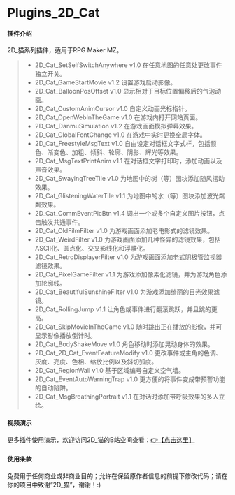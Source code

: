 # Plugins_2D_Cat

#### 插件介绍
2D_猫系列插件，适用于RPG Maker MZ。
> * 2D_Cat_SetSelfSwitchAnywhere v1.0 在任意地图的任意处更改事件独立开关。
> * 2D_Cat_GameStartMovie v1.2 设置游戏启动影像。
> * 2D_Cat_BalloonPosOffset v1.0 显示相对于目标位置偏移后的气泡动画。
> * 2D_Cat_CustomAnimCursor v1.0 自定义动画光标指针。
> * 2D_Cat_OpenWebInTheGame v1.0 在游戏内打开网站页面。
> * 2D_Cat_DanmuSimulation v1.2 在游戏画面模拟弹幕效果。
> * 2D_Cat_GlobalFontChange v1.0 在游戏中实时更换全局字体。
> * 2D_Cat_FreestyleMsgText v1.0 自由设定对话框文字式样，包括颜色、渐变色、加粗、倾斜、轮廓、阴影、辉光等效果。
> * 2D_Cat_MsgTextPrintAnim v1.1 在对话框文字打印时，添加动画以及声音效果。
> * 2D_Cat_SwayingTreeTile v1.0 为地图中的树（等）图块添加随风摆动效果。
> * 2D_Cat_GlisteningWaterTile v1.1 为地图中的水（等）图块添加波光粼粼效果。
> * 2D_Cat_CommEventPicBtn v1.4 调出一个或多个自定义图片按钮，点击触发共通事件。
> * 2D_Cat_OldFilmFilter v1.0 为游戏画面添加老电影式的滤镜效果。
> * 2D_Cat_WeirdFilter v1.0 为游戏画面添加几种怪异的滤镜效果，包括ASCII化、圆点化、交叉影线化和浮雕化。
> * 2D_Cat_RetroDisplayerFilter v1.0 为游戏画面添加老式阴极管监视器滤镜效果。
> * 2D_Cat_PixelGameFilter v1.1 为游戏添加像素化滤镜，并为游戏角色添加轮廓线。
> * 2D_Cat_BeautifulSunshineFilter v1.0 为游戏添加绮丽的日光效果滤镜。
> * 2D_Cat_RollingJump v1.1 让角色或事件进行翻滚跳跃，并且跳的更高。
> * 2D_Cat_SkipMovieInTheGame v1.0 随时跳出正在播放的影像，并可显示影像播放倒计时。
> * 2D_Cat_BodyShakeMove v1.0 角色移动时添加晃动身体的效果。
> * 2D_Cat_2D_Cat_EventFeatureModify v1.0 更改事件或主角的色调、灰度、亮度、色相、缩放比例以及斜切弧度。
> * 2D_Cat_RegionWall v1.0 基于区域编号自定义空气墙。
> * 2D_Cat_EventAutoWarningTrap v1.0 更方便的将事件变成带预警功能的自动陷阱。
> * 2D_Cat_MsgBreathingPortrait v1.1 在对话时添加带呼吸效果的多人立绘。

#### 视频演示
更多插件使用演示，欢迎访问2D_猫的B站空间查看：[👉【点击这里】](https://space.bilibili.com/137028995/channel/seriesdetail?sid=248826&ctype=0)

#### 使用条款
免费用于任何商业或非商业目的；允许在保留原作者信息的前提下修改代码；请在你的项目中致谢“2D_猫”，谢谢！:)
